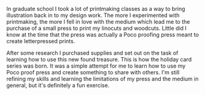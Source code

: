 In graduate school I took a lot of printmaking classes as a way to bring illustration back in to my design work. The more I experimented with printmaking, the more I fell in love with the medium which lead me to the purchase of a small press to print my linocuts and woodcuts. Little did I know at the time that the press was actually a Poco proofing press meant to create letterpressed prints.

After some research I purchased supplies and set out on the task of learning how to use this new found treasure. This is how the holiday card series was born. It was a simple attempt for me to learn how to use my Poco proof press and create something to share with others. I'm still refining my skills and learning the limitations of my press and the medium in general, but it's definitely a fun exercise.